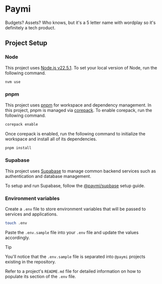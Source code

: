 # Paymi

Budgets? Assets? Who knows, but it's a 5 letter name with wordplay so it's definitely a tech product.

## Project Setup

### Node

This project uses [Node.js v22.5.1](https://nodejs.org/en). To set your local version of Node, run the following command.

```bash
nvm use
```

### pnpm

This project uses [pnpm](https://pnpm.io/) for workspace and dependency management. In this project, pnpm is managed via [corepack](https://nodejs.org/api/corepack.html). To enable corepack, run the following command.

```bash
corepack enable
```

Once corepack is enabled, run the following command to initialize the workspace and install all of its dependencies.

```bash
pnpm install
```

### Supabase

This project uses [Supabase](https://supabase.com/) to manage common backend services such as authentication and database management.

To setup and run Supabase, follow the [@paymi/supbase](./services/supabase/README.md) setup guide.

### Environment variables

Create a `.env` file to store environment variables that will be passed to services and applications.

```bash
touch .env
```

Paste the `.env.sample` file into your `.env` file and update the values accordingly.

> [!TIP]  
> You'll notice that the `.env.sample` file is separated into `@paymi` projects existing in the repository.
>
> Refer to a project's `README.md` file for detailed information on how to populate its section of the `.env` file.
